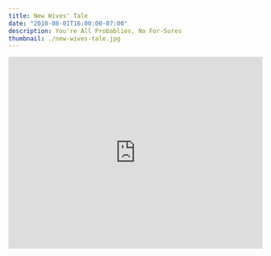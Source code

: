 ```yaml
---
title: New Wives' Tale
date: "2010-08-01T16:00:00-07:00"
description: You're All Probablies, No For-Sures
thumbnail: ./new-wives-tale.jpg
---
```


<iframe src="https://open.spotify.com/embed/album/7hippNatzXIFuxvkdbIpgA" width="100%" height="380" frameborder="0" allowtransparency="true" allow="encrypted-media"></iframe>
